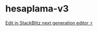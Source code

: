 # hesaplama-v3

[Edit in StackBlitz next generation editor ⚡️](https://stackblitz.com/~/github.com/emredogrubakar/hesaplama-v3)
